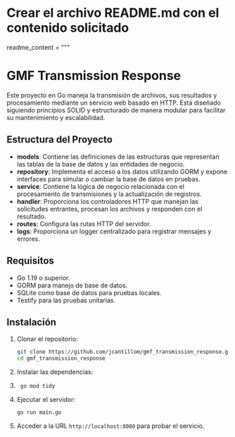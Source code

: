 # Crear el archivo README.md con el contenido solicitado

readme_content = """

# GMF Transmission Response

Este proyecto en Go maneja la transmisión de archivos, sus resultados y procesamiento mediante un servicio web basado en
HTTP. Está diseñado siguiendo principios SOLID y estructurado de manera modular para facilitar su mantenimiento y
escalabilidad.

## Estructura del Proyecto

- **models**: Contiene las definiciones de las estructuras que representan las tablas de la base de datos y las
  entidades de negocio.
- **repository**: Implementa el acceso a los datos utilizando GORM y expone interfaces para simular o cambiar la base de
  datos en pruebas.
- **service**: Contiene la lógica de negocio relacionada con el procesamiento de transmisiones y la actualización de
  registros.
- **handler**: Proporciona los controladores HTTP que manejan las solicitudes entrantes, procesan los archivos y
  responden con el resultado.
- **routes**: Configura las rutas HTTP del servidor.
- **logs**: Proporciona un logger centralizado para registrar mensajes y errores.

## Requisitos

- Go 1.19 o superior.
- GORM para manejo de base de datos.
- SQLite como base de datos para pruebas locales.
- Testify para las pruebas unitarias.

## Instalación

1. Clonar el repositorio:
   ```bash
   git clone https://github.com/jcantillom/gmf_transmission_response.git
   cd gmf_transmission_response
    ```
2. Instalar las dependencias:
3. ```bash
    go mod tidy
    ```
3. Ejecutar el servidor:
   ```bash
   go run main.go
   ```
4. Acceder a la URL `http://localhost:8080` para probar el servicio.





